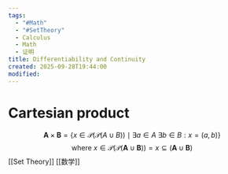 ```yaml
---
tags:
  - "#Math"
  - "#SetTheory"
  - Calculus
  - Math
  - 证明
title: Differentiability and Continuity
created: 2025-09-28T19:44:00
modified:
---
```

# Cartesian product
$$\mathbf{A}\times\mathbf{B}=\{x\in {\mathcal {P}}({\mathcal {P}}(A\cup B))\mid \exists a\in A\ \exists b\in B:x=(a,b)\}$$
$$\text{where $x\in\mathcal{P}(\mathcal{P}(\mathbf{A}\cup\mathbf{B}))=x\subseteq(\mathbf{A}\cup\mathbf{B})$}$$
[[Set Theory]]
[[数学]]